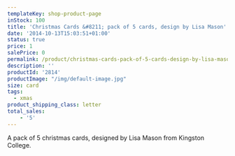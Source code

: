 ```yaml
---
templateKey: shop-product-page
inStock: 100
title: 'Christmas Cards &#8211; pack of 5 cards, design by Lisa Mason'
date: '2014-10-13T15:03:51+01:00'
status: true
price: 1
salePrice: 0
permalink: /product/christmas-cards-pack-of-5-cards-design-by-lisa-mason
description: ''
productId: '2814'
productImage: "/img/default-image.jpg"
size: card
tags:
  - xmas
product_shipping_class: letter
total_sales:
    - '5'
---
```

A pack of 5 christmas cards, designed by Lisa Mason from Kingston College.